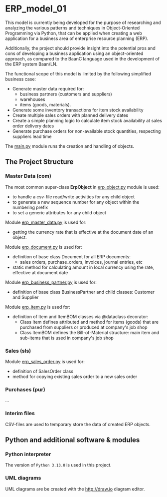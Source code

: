 # ERP_model_01
This model is currently being developed for the purpose of researching and analyzing the various 
patterns and techniques in Object-Oriented Programming via Python, that can be applied 
when creating a web application for a business area of enterprise resource planning (ERP). 

Additionally, the project should provide insight into the potential pros and cons of 
developing a business application using an object-oriented approach, as compared to 
the BaanC language used in the development of the ERP system Baan/LN.

The functional scope of this model is limited by the following simplified business case:
* Generate master data required for: 
  * business partners (customers and suppliers) 
  * warehouses 
  * items (goods, materials).
* Generate some inventory transactions for item stock availability
* Create multiple sales orders with planned delivery dates
* Create a simple planning logic to calculate item stock availability at sales order delivery dates
* Generate purchase orders for non-available stock quantities, respecting suppliers lead time

The [main.py](https://github.com/Konstantin-Kleinikov/ERP_model_01/blob/master/main.py) module runs the creation and handling of objects.

## The Project Structure

### Master Data (com)
The most common super-class __ErpObject__ in [erp_object.py](https://github.com/Konstantin-Kleinikov/ERP_model_01/blob/master/com/erp_master_data.py) module is used:
* to handle a csv-file read/write activities for any child object
* to generate a new sequence number for any object within the numbering prefix
* to set a generic attributes for any child object

Module [erp_master_data.py](https://github.com/Konstantin-Kleinikov/ERP_model_01/blob/master/com/erp_master_data.py) is used for:
* getting the currency rate that is effective at the document date of an object.

Module [erp_document.py](https://github.com/Konstantin-Kleinikov/ERP_model_01/blob/master/com/erp_document.py) is used for:
* definition of base class Document for all ERP documents:
  * sales orders, purchase_orders, invoices, journal entries, etc
* static method for calculating amount in local currency using the rate, effective at document date 

Module [erp_business_partner.py](https://github.com/Konstantin-Kleinikov/ERP_model_01/blob/master/com/erp_business_partner.py) is used for:
* definition of base class BusinessPartner and child classes: Customer and Supplier

Module [erp_item.py](https://github.com/Konstantin-Kleinikov/ERP_model_01/blob/master/com/erp_item.py) is used for:
* definition of Item and ItemBOM classes via @dataclass decorator:
  * Class Item defines attributed and method for items (goods) that are purchased
    from suppliers or produced at company's job shop
  * Class ItemBOM defines the Bill-of-Material structure: main item and sub-items that is
    used in company's job shop

### Sales (sls)
Module [erp_sales_order.py](https://github.com/Konstantin-Kleinikov/ERP_model_01/blob/master/sls/erp_sales_order.py) is used for:
* definition of SalesOrder class
* method for copying existing sales order to a new sales order

### Purchases (pur)
...

### Interim files
CSV-files are used to temporary store the data of created ERP objects. 

## Python and additional software & modules

### Python interpreter
The version of `Python 3.13.0` is used in this project.

### UML diagrams
UML diagrams are be created with the http://draw.io diagram editor.
